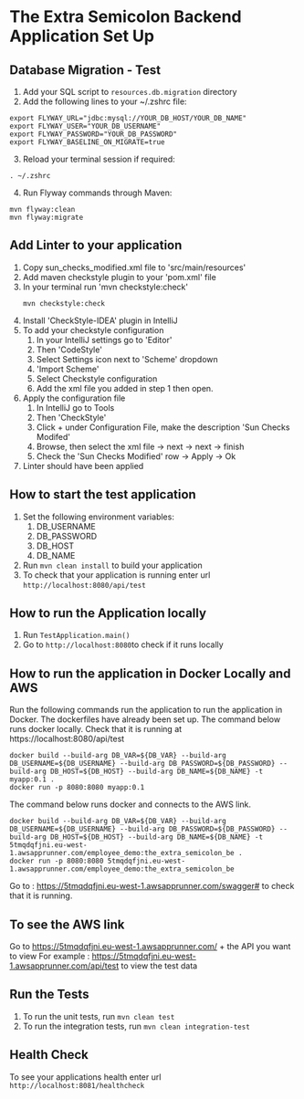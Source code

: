 # The Extra Semicolon Backend Application Set Up

Database Migration - Test
---

1. Add your SQL script to `resources.db.migration` directory
2. Add the following lines to your ~/.zshrc file:

```
export FLYWAY_URL="jdbc:mysql://YOUR_DB_HOST/YOUR_DB_NAME"
export FLYWAY_USER="YOUR_DB_USERNAME"
export FLYWAY_PASSWORD="YOUR_DB_PASSWORD"
export FLYWAY_BASELINE_ON_MIGRATE=true
```

3. Reload your terminal session if required:

```
. ~/.zshrc
```

4. Run Flyway commands through Maven:

```
mvn flyway:clean
mvn flyway:migrate
```

Add Linter to your application
---
1. Copy sun_checks_modified.xml file to 'src/main/resources'
2. Add maven checkstyle plugin to your 'pom.xml' file
3. In your terminal run 'mvn checkstyle:check'
   ```
   mvn checkstyle:check
   ```
4. Install 'CheckStyle-IDEA' plugin in IntelliJ
5. To add your checkstyle configuration
   1. In your IntelliJ settings go to 'Editor' 
   2. Then 'CodeStyle'
   3. Select Settings icon next to 'Scheme' dropdown
   4. 'Import Scheme'
   5. Select Checkstyle configuration
   6. Add the xml file you added in step 1 then open.
6. Apply the configuration file
   1. In IntelliJ go to Tools
   2. Then 'CheckStyle'
   3. Click + under Configuration File, make the description 'Sun Checks Modifed'
   4. Browse, then select the xml file -> next -> next -> finish
   5. Check the 'Sun Checks Modified' row -> Apply -> Ok
7. Linter should have been applied

How to start the test application
---

1. Set the following environment variables:
    1. DB_USERNAME
    2. DB_PASSWORD
    3. DB_HOST
    4. DB_NAME
2. Run `mvn clean install` to build your application
3. To check that your application is running enter url `http://localhost:8080/api/test`

How to run the Application locally
---
1. Run `TestApplication.main()`
2. Go to `http://localhost:8080`to check if it runs locally

How to run the application in Docker Locally and AWS
---
Run the following commands run the application to run the application in Docker. The dockerfiles have already been set up. The command below runs docker locally. Check that it is running at https://localhost:8080/api/test
```
docker build --build-arg DB_VAR=${DB_VAR} --build-arg DB_USERNAME=${DB_USERNAME} --build-arg DB_PASSWORD=${DB_PASSWORD} --build-arg DB_HOST=${DB_HOST} --build-arg DB_NAME=${DB_NAME} -t myapp:0.1 .
docker run -p 8080:8080 myapp:0.1
```

The command below runs docker and connects to the AWS link.
```
docker build --build-arg DB_VAR=${DB_VAR} --build-arg DB_USERNAME=${DB_USERNAME} --build-arg DB_PASSWORD=${DB_PASSWORD} --build-arg DB_HOST=${DB_HOST} --build-arg DB_NAME=${DB_NAME} -t 5tmqdqfjni.eu-west-1.awsapprunner.com/employee_demo:the_extra_semicolon_be .
docker run -p 8080:8080 5tmqdqfjni.eu-west-1.awsapprunner.com/employee_demo:the_extra_semicolon_be
```
Go to : https://5tmqdqfjni.eu-west-1.awsapprunner.com/swagger# to check that it is running.

To see the AWS link
---
Go to https://5tmqdqfjni.eu-west-1.awsapprunner.com/ + the API you want to view 
For example : https://5tmqdqfjni.eu-west-1.awsapprunner.com/api/test to view the test data

Run the Tests
---
1. To run the unit tests, run `mvn clean test`
2. To run the integration tests, run `mvn clean integration-test`

Health Check
---

To see your applications health enter url `http://localhost:8081/healthcheck`
